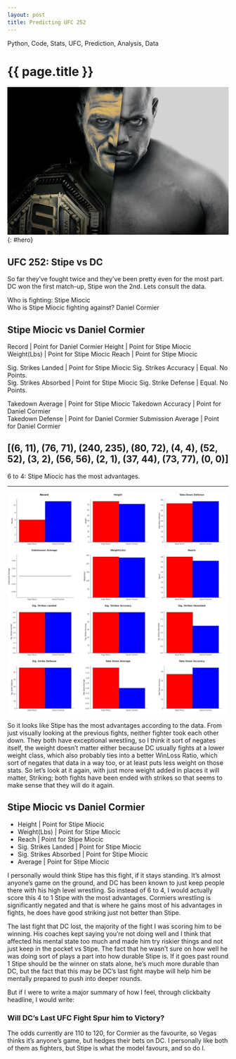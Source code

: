 ```yaml
---
layout: post
title: Predicting UFC 252
---
```

<p class="meta">Python, Code, Stats, UFC, Prediction, Analysis, Data</p>
<!--Available Meta Tags: Python, Stats, UFC, Prediction, Data, Windows, Scripting, Productivity, Context Menu, Shortcuts, Dev Tools, Utility, Software Development, Code, Tutorial, Automation, Design, Adobe, Software, Excel, Bookmarklet, Graphics, Analysis, Sorting, Marketing -->

{{ page.title }}
================


![](/images/-ufc252hero.jpg)
{: #hero}

## UFC 252: Stipe vs DC

So far they’ve fought twice and they’ve been pretty even for the most part. DC won the first match-up, Stipe won the 2nd. Lets consult the data.

Who is fighting: Stipe Miocic                                                         
Who is Stipe Miocic fighting against? Daniel Cormier                                  
                                                                                      
Stipe Miocic vs Daniel Cormier                                                        
---------------------                                                                 
Record | Point for Daniel Cormier                                                     Height | Point for Stipe Miocic                                                       
Weight(Lbs) | Point for Stipe Miocic                                                  Reach | Point for Stipe Miocic  
                                                      
Sig. Strikes Landed | Point for Stipe Miocic                                          Sig. Strikes Accuracy | Equal. No Points.                                             
Sig. Strikes Absorbed | Point for Stipe Miocic                                        Sig. Strike Defense | Equal. No Points. 
                                       
Takedown Average | Point for Stipe Miocic                                            Takedown Accuracy | Point for Daniel Cormier                                         
Takedown Defense | Point for Daniel Cormier                                          Submission Average | Point for Daniel Cormier    
                                     
[(6, 11), (76, 71), (240, 235), (80, 72), (4, 4), (52, 52), (3, 2), (56, 56), (2, 1), (37, 44), (73, 77), (0, 0)]                                                           
---------------------                                                                 
6 to 4: Stipe Miocic has the most advantages.

---------------------


![](/images/ufc252stats.jpg)

So it looks like Stipe has the most advantages according to the data. From just visually looking at the previous fights, neither fighter took each other down. They both have exceptional wrestling, so I think it sort of negates itself, the weight doesn’t matter either because DC usually fights at a lower weight class, which also probably ties into a better WinLoss Ratio, which sort of negates that data in a way too, or at least puts less weight on those stats. So let’s look at it again, with just more weight added in places it will matter, Striking; both fights have been ended with strikes so that seems to make sense that they will do it again.

Stipe Miocic vs Daniel Cormier                                                        
---------------------
-  Height | Point for Stipe Miocic                                                       
-  Weight(Lbs) | Point for Stipe Miocic
-  Reach | Point for Stipe Miocic                              
-  Sig. Strikes Landed | Point for Stipe Miocic                                      
-  Sig. Strikes Absorbed | Point for Stipe Miocic                                    
-  Average | Point for Stipe Miocic

I personally would think Stipe has this fight, if it stays standing. It’s almost anyone’s game on the ground, and DC has been known to just keep people there with his high level wrestling. So instead of 6 to 4, I would actually score this 4 to 1 Stipe with the most advantages. Cormiers wrestling is significantly negated and that is where he gains most of his advantages in fights, he does have good striking just not better than Stipe.

The last fight that DC lost, the majority of the fight I was scoring him to be winning. His coaches kept saying you’re not doing well and I think that affected his mental state too much and made him try riskier things and not just keep in the pocket vs Stipe. The fact that he wasn’t sure on how well he was doing sort of plays a part into how durable Stipe is. If it goes past round 1 Stipe should be the winner on stats alone, he’s much more durable than DC, but the fact that this may be DC’s last fight maybe will help him be mentally prepared to push into deeper rounds.

But if I were to write a major summary of how I feel, through clickbaity headline, I would write:

### Will DC’s Last UFC Fight Spur him to Victory?

The odds currently are 110 to 120, for Cormier as the favourite, so Vegas thinks it’s anyone’s game, but hedges their bets on DC. I personally like both of them as fighters, but Stipe is what the model favours, and so do I.

